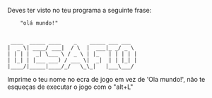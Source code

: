 
Deves ter visto no teu programa a seguinte frase:

        "olá mundo!"


     ____  _____ ____    _    _____ ___ ___  
    |  _ \| ____/ ___|  / \  |  ___|_ _/ _ \
    | | | |  _| \___ \ / _ \ | |_   | | | | |
    | |_| | |___ ___) / ___ \|  _|  | | |_| |
    |____/|_____|____/_/   \_\_|   |___\___/



Imprime o teu nome no ecra de jogo em vez de 'Ola mundo!', 
não te esqueças de executar o jogo com o "alt+L"

